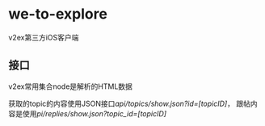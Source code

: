 # we-to-explore
v2ex第三方iOS客户端

## 接口

v2ex常用集合node是解析的HTML数据

获取的topic的内容使用JSON接口*api/topics/show.json?id=[topicID]*，
跟帖内容是使用*pi/replies/show.json?topic_id=[topicID]*

